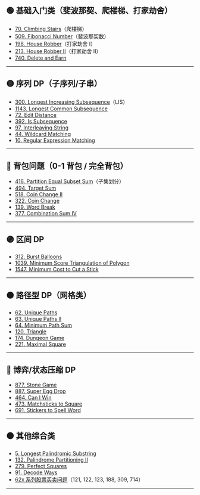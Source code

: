 

## 🟢 基础入门类（斐波那契、爬楼梯、打家劫舍）

* [70. Climbing Stairs](https://leetcode.com/problems/climbing-stairs/)（爬楼梯）
* [509. Fibonacci Number](https://leetcode.com/problems/fibonacci-number/)（斐波那契数）
* [198. House Robber](https://leetcode.com/problems/house-robber/)（打家劫舍 I）
* [213. House Robber II](https://leetcode.com/problems/house-robber-ii/)（打家劫舍 II）
* [740. Delete and Earn](https://leetcode.com/problems/delete-and-earn/)

---

## 🟡 序列 DP（子序列/子串）

* [300. Longest Increasing Subsequence](https://leetcode.com/problems/longest-increasing-subsequence/)（LIS）
* [1143. Longest Common Subsequence](https://leetcode.com/problems/longest-common-subsequence/)
* [72. Edit Distance](https://leetcode.com/problems/edit-distance/)
* [392. Is Subsequence](https://leetcode.com/problems/is-subsequence/)
* [97. Interleaving String](https://leetcode.com/problems/interleaving-string/)
* [44. Wildcard Matching](https://leetcode.com/problems/wildcard-matching/)
* [10. Regular Expression Matching](https://leetcode.com/problems/regular-expression-matching/)

---

## 🔵 背包问题（0-1 背包 / 完全背包）

* [416. Partition Equal Subset Sum](https://leetcode.com/problems/partition-equal-subset-sum/)（子集划分）
* [494. Target Sum](https://leetcode.com/problems/target-sum/)
* [518. Coin Change II](https://leetcode.com/problems/coin-change-ii/)
* [322. Coin Change](https://leetcode.com/problems/coin-change/)
* [139. Word Break](https://leetcode.com/problems/word-break/)
* [377. Combination Sum IV](https://leetcode.com/problems/combination-sum-iv/)

---

## 🟣 区间 DP

* [312. Burst Balloons](https://leetcode.com/problems/burst-balloons/)
* [1039. Minimum Score Triangulation of Polygon](https://leetcode.com/problems/minimum-score-triangulation-of-polygon/)
* [1547. Minimum Cost to Cut a Stick](https://leetcode.com/problems/minimum-cost-to-cut-a-stick/)

---

## 🟠 路径型 DP（网格类）

* [62. Unique Paths](https://leetcode.com/problems/unique-paths/)
* [63. Unique Paths II](https://leetcode.com/problems/unique-paths-ii/)
* [64. Minimum Path Sum](https://leetcode.com/problems/minimum-path-sum/)
* [120. Triangle](https://leetcode.com/problems/triangle/)
* [174. Dungeon Game](https://leetcode.com/problems/dungeon-game/)
* [221. Maximal Square](https://leetcode.com/problems/maximal-square/)

---

## 🔴 博弈/状态压缩 DP

* [877. Stone Game](https://leetcode.com/problems/stone-game/)
* [887. Super Egg Drop](https://leetcode.com/problems/super-egg-drop/)
* [464. Can I Win](https://leetcode.com/problems/can-i-win/)
* [473. Matchsticks to Square](https://leetcode.com/problems/matchsticks-to-square/)
* [691. Stickers to Spell Word](https://leetcode.com/problems/stickers-to-spell-word/)

---

## 🟤 其他综合类

* [5. Longest Palindromic Substring](https://leetcode.com/problems/longest-palindromic-substring/)
* [132. Palindrome Partitioning II](https://leetcode.com/problems/palindrome-partitioning-ii/)
* [279. Perfect Squares](https://leetcode.com/problems/perfect-squares/)
* [91. Decode Ways](https://leetcode.com/problems/decode-ways/)
* [62x 系列股票买卖问题](https://leetcode.com/tag/dynamic-programming/)（121, 122, 123, 188, 309, 714）

---
